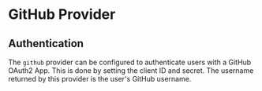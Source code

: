 # GitHub Provider

## Authentication

The `github` provider can be configured to authenticate users with a GitHub OAuth2
App. This is done by setting the client ID and secret. The username returned by
this provider is the user's GitHub username.
